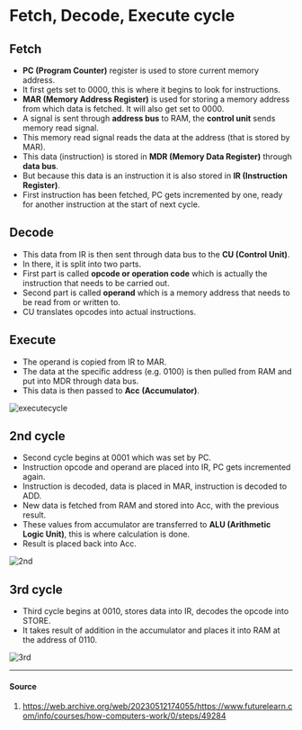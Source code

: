 # Fetch, Decode, Execute cycle

## Fetch

- __PC (Program Counter)__ register is used to store current memory address.
- It first gets set to 0000, this is where it begins to look for instructions.
- __MAR (Memory Address Register)__ is used for storing a memory address from which data is fetched. It will also get set to 0000.
- A signal is sent through __address bus__ to RAM, the __control unit__ sends memory read signal.
- This memory read signal reads the data at the address (that is stored by MAR).
- This data (instruction) is stored in __MDR (Memory Data Register)__ through __data bus__.
- But because this data is an instruction it is also stored in __IR (Instruction Register)__.
- First instruction has been fetched, PC gets incremented by one, ready for another instruction at the start of next cycle.

## Decode

- This data from IR is then sent through data bus to the __CU (Control Unit)__.
- In there, it is split into two parts.
- First part is called __opcode or operation code__ which is actually the instruction that needs to be carried out.
- Second part is called __operand__ which is a memory address that needs to be read from or written to.
- CU translates opcodes into actual instructions.

## Execute

- The operand is copied from IR to MAR.
- The data at the specific address (e.g. 0100) is then pulled from RAM and put into MDR through data bus.
- This data is then passed to __Acc (Accumulator)__.

![executecycle](scrs/execute.gif)


## 2nd cycle

- Second cycle begins at 0001 which was set by PC.
- Instruction opcode and operand are placed into IR, PC gets incremented again.
- Instruction is decoded, data is placed in MAR, instruction is decoded to ADD.
- New data is fetched from RAM and stored into Acc, with the previous result.
- These values from accumulator are transferred to __ALU (Arithmetic Logic Unit)__, this is where calculation is done.
- Result is placed back into Acc.

![2nd](scrs/2ndcycle.gif)

## 3rd cycle

- Third cycle begins at 0010, stores data into IR, decodes the opcode into STORE.
- It takes result of addition in the accumulator and places it into RAM at the address of 0110.

![3rd](scrs/3rdcycle.gif)

---

#### Source

1. https://web.archive.org/web/20230512174055/https://www.futurelearn.com/info/courses/how-computers-work/0/steps/49284
